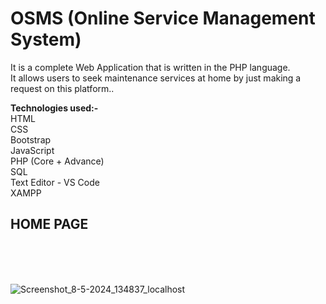 <h1>OSMS (Online Service Management System)<br> </h1>

It is a complete Web Application that is written in the PHP language. <br>
It allows users to seek maintenance services at home by just making a request on this platform..

<b>Technologies used:-</b>
<br>
HTML<br>
CSS<br>
Bootstrap<br>
JavaScript<br>
PHP (Core + Advance)<br>
SQL<br>
Text Editor - VS Code<br>
XAMPP<br>
<h2>HOME PAGE</h2> <br><br><br>



![Screenshot_8-5-2024_134837_localhost](https://github.com/lata1912/OSMS/assets/86548551/46ed1f38-7f88-4a01-9e1d-cc43b2d75bfa)
